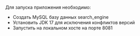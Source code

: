 Для запуска приложения необходимо:
  - Создать MySQL базу данных search_engine
  - Установить JDK 17 для исключения конфликтов версий
  - Запустить на локальном хосте на порте 8081
